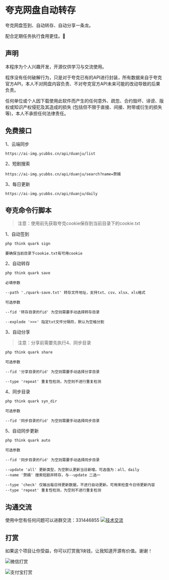 # 夸克网盘自动转存

夸克网盘签到、自动转存、自动分享一条龙。

配合定期任务执行食用更佳。🥳

## 声明

本程序为个人兴趣开发，开源仅供学习与交流使用。

程序没有任何破解行为，只是对于夸克已有的API进行封装，所有数据来自于夸克官方API，本人不对网盘内容负责、不对夸克官方API未来可能的改动导致的后果负责。

任何单位或个人因下载使用此软件而产生的任何意外、疏忽、合约毁坏、诽谤、版权或知识产权侵犯及其造成的损失 (包括但不限于直接、间接、附带或衍生的损失等)，本人不承担任何法律责任。

## 免费接口

1、云端同步

~~~
https://ai-img.ycubbs.cn/api/duanju/list
~~~

2、短剧搜索

~~~
https://ai-img.ycubbs.cn/api/duanju/search?name=赘婿
~~~

3、每日更新

~~~
https://ai-img.ycubbs.cn/api/duanju/daily
~~~

## 夸克命令行脚本

> 注意：使用前先获取夸克cookie保存到当前目录下的cookie.txt

1、自动签到

~~~
php think quark sign

要确保当前目录下cookie.txt有可用cookie
~~~

2、自动转存

~~~
php think quark save

必填参数

--path './quark-save.txt' 转存文件地址，支持txt、csv、xlsx、xls格式

可选参数

--fid '转存目录的fid' 为空则需要手动选择转存目录

--explode '>>>' 指定txt文件分隔符，默认为空格分割
~~~

3、自动分享

> 注意：分享前需要先执行4、同步目录

~~~
php think quark share

可选参数

--fid '分享目录的fid' 为空则需要手动选择分享目录

--type 'repeat' 重复性检测，为空则不进行重复检测
~~~

4、同步目录

~~~
php think quark syn_dir

可选参数

--fid '同步目录的fid' 为空则需要手动选择同步目录
~~~

5、自动同步更新

~~~
php think quark auto

可选参数

--fid '同步目录的fid' 为空则需要手动选择同步目录

--update 'all' 更新类型，为空默认更新当日新增。可选值为：all、daily
--name '赘婿' 搜索短剧并转存，与--update 二选一

--type 'check' 仅输出每日待更新数据，不进行自动更新。可用来检查今日待更新内容
--type 'repeat' 重复性检测，为空则不进行重复检测
~~~

## 沟通交流

使用中您有任何问题可以进群交流：331446855 <a target="_blank" href="https://qm.qq.com/cgi-bin/qm/qr?k=alwjBo-4oy8uA3dN6m9xuevF9hxPn2Mg&jump_from=webapi"><img border="0" src="//pub.idqqimg.com/wpa/images/group.png" alt="技术交流" title="技术交流"></a>

## 打赏

如果这个项目让你受益，你可以打赏我1块钱，让我知道开源有价值。谢谢！


![微信打赏](https://files.ycubbs.cn/image/public/wx-dashang.png)

![支付宝打赏](https://files.ycubbs.cn/image/public/zfb-dashang.png)
